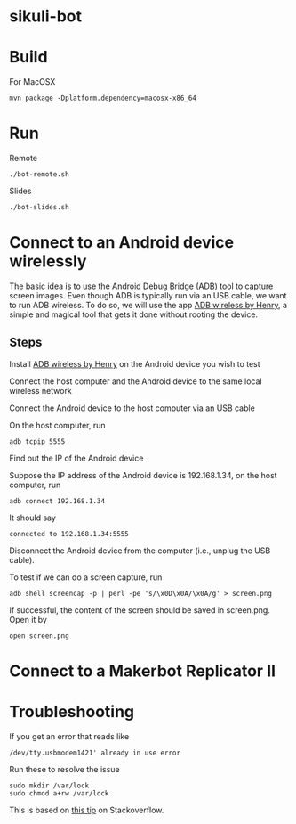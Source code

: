 sikuli-bot
==========

# Build

For MacOSX

	mvn package -Dplatform.dependency=macosx-x86_64

# Run

Remote

	./bot-remote.sh

Slides

	./bot-slides.sh


# Connect to an Android device wirelessly

The basic idea is to use the Android Debug Bridge (ADB) tool to capture screen images. Even though ADB is typically run via an USB cable,  we want to run ADB wireless. To do so, we will use the app [ADB wireless by Henry](https://play.google.com/store/apps/details?id=za.co.henry.hsu.adbwirelessbyhenry&hl=en), a simple and magical tool that gets it done without rooting the device.

## Steps

Install [ADB wireless by Henry](https://play.google.com/store/apps/details?id=za.co.henry.hsu.adbwirelessbyhenry&hl=en) on the Android device you wish to test

Connect the host computer and the Android device to the same local wireless network

Connect the Android device to the host computer via an USB cable

On the host computer, run

	adb tcpip 5555	

Find out the IP of the Android device

Suppose the IP address of the Android device is 192.168.1.34, on the host computer, run

	adb connect 192.168.1.34

It should say

	connected to 192.168.1.34:5555

Disconnect the Android device from the computer (i.e., unplug the USB cable).

To test if we can do a screen capture, run

	adb shell screencap -p | perl -pe 's/\x0D\x0A/\x0A/g' > screen.png

If successful, the content of the screen should be saved in screen.png. Open it by

	open screen.png

# Connect to a Makerbot Replicator II


# Troubleshooting

If you get an error that reads like

	/dev/tty.usbmodem1421' already in use error

Run these to resolve the issue

	sudo mkdir /var/lock
	sudo chmod a+rw /var/lock

This is based on [this tip](http://stackoverflow.com/questions/12866572/rxtx-on-mac-serial-port-already-in-use) on Stackoverflow.


